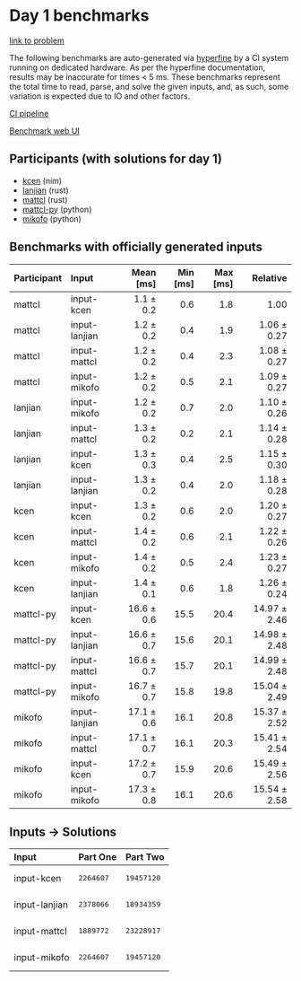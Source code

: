 # Day 1 benchmarks

[link to problem](https://adventofcode.com/2024/day/1)

The following benchmarks are auto-generated via
[hyperfine](https://github.com/sharkdp/hyperfine) by a CI system running on
dedicated hardware. As per the hyperfine documentation, results may be
inaccurate for times < 5 ms. These benchmarks represent the total time to read,
parse, and solve the given inputs, and, as such, some variation is expected due
to IO and other factors.

[CI pipeline](http://ci.papercode.net:8080/teams/main/pipelines/aoc2024)

[Benchmark web UI](https://aoc.ancalagon.black)


## Participants (with solutions for day 1)

- [kcen](https://github.com/kcen/aoc2024) (nim)
- [lanjian](https://github.com/lanjian/aoc-2024) (rust)
- [mattcl](https://github.com/mattcl/aoc2024) (rust)
- [mattcl-py](https://github.com/mattcl/aoc2024-py) (python)
- [mikofo](https://github.com/mikofo/aoc2024) (python)


## Benchmarks with officially generated inputs

| Participant | Input | Mean [ms] | Min [ms] | Max [ms] | Relative |
|:---|:---|---:|---:|---:|---:|
| mattcl | input-kcen | 1.1 ± 0.2 | 0.6 | 1.8 | 1.00 |
| mattcl | input-lanjian | 1.2 ± 0.2 | 0.4 | 1.9 | 1.06 ± 0.27 |
| mattcl | input-mattcl | 1.2 ± 0.2 | 0.4 | 2.3 | 1.08 ± 0.27 |
| mattcl | input-mikofo | 1.2 ± 0.2 | 0.5 | 2.1 | 1.09 ± 0.27 |
| lanjian | input-mikofo | 1.2 ± 0.2 | 0.7 | 2.0 | 1.10 ± 0.26 |
| lanjian | input-mattcl | 1.3 ± 0.2 | 0.2 | 2.1 | 1.14 ± 0.28 |
| lanjian | input-kcen | 1.3 ± 0.3 | 0.4 | 2.5 | 1.15 ± 0.30 |
| lanjian | input-lanjian | 1.3 ± 0.2 | 0.4 | 2.0 | 1.18 ± 0.28 |
| kcen | input-kcen | 1.3 ± 0.2 | 0.6 | 2.0 | 1.20 ± 0.27 |
| kcen | input-mattcl | 1.4 ± 0.2 | 0.6 | 2.1 | 1.22 ± 0.26 |
| kcen | input-mikofo | 1.4 ± 0.2 | 0.5 | 2.4 | 1.23 ± 0.27 |
| kcen | input-lanjian | 1.4 ± 0.1 | 0.6 | 1.8 | 1.26 ± 0.24 |
| mattcl-py | input-kcen | 16.6 ± 0.6 | 15.5 | 20.4 | 14.97 ± 2.46 |
| mattcl-py | input-lanjian | 16.6 ± 0.7 | 15.6 | 20.1 | 14.98 ± 2.48 |
| mattcl-py | input-mattcl | 16.6 ± 0.7 | 15.7 | 20.1 | 14.99 ± 2.48 |
| mattcl-py | input-mikofo | 16.7 ± 0.7 | 15.8 | 19.8 | 15.04 ± 2.49 |
| mikofo | input-lanjian | 17.1 ± 0.6 | 16.1 | 20.8 | 15.37 ± 2.52 |
| mikofo | input-mattcl | 17.1 ± 0.7 | 16.1 | 20.3 | 15.41 ± 2.54 |
| mikofo | input-kcen | 17.2 ± 0.7 | 15.9 | 20.6 | 15.49 ± 2.56 |
| mikofo | input-mikofo | 17.3 ± 0.8 | 16.1 | 20.6 | 15.54 ± 2.58 |


## Inputs -> Solutions

| Input | Part One | Part Two |
|:---|:---|:---|
|input-kcen|<pre>2264607</pre>|<pre>19457120</pre>|
|input-lanjian|<pre>2378066</pre>|<pre>18934359</pre>|
|input-mattcl|<pre>1889772</pre>|<pre>23228917</pre>|
|input-mikofo|<pre>2264607</pre>|<pre>19457120</pre>|
